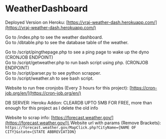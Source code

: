 # WeatherDashboard

Deployed Version on Heroku: [https://vraj-weather-dash.herokuapp.com/](https://vraj-weather-dash.herokuapp.com/)

Go to /index.php to see the weather dashboard.\
Go to /dbtable.php to see the database table of the weather.

Go to /script/pingthepage.php to see a ping page to wake up the dyno (CRONJOB ENDPOINT)\
Go to /script/getweather.php to run bash script using php. (CRONJOB ENDPOINT)\
Go to /script/parser.py to see python scrapper.\
Go to /script/weather.sh to see bash script.

Website to run free cronjobs (Every 3 hours for this project): [https://cron-job.org/en/](https://cron-job.org/en/)

DB SERVER: Heroku Addon: CLEARDB UPTO 5MB FOR FREE, more than enough for this project as I delete the old info

Website to scrap info: [https://forecast.weather.gov/](https://forecast.weather.gov/)\
Website url with params (Remove Brackets): \
`https://forecast.weather.gov/MapClick.php?CityName={NAME OF CITY}&state={STATE ABBREVIATION}`

